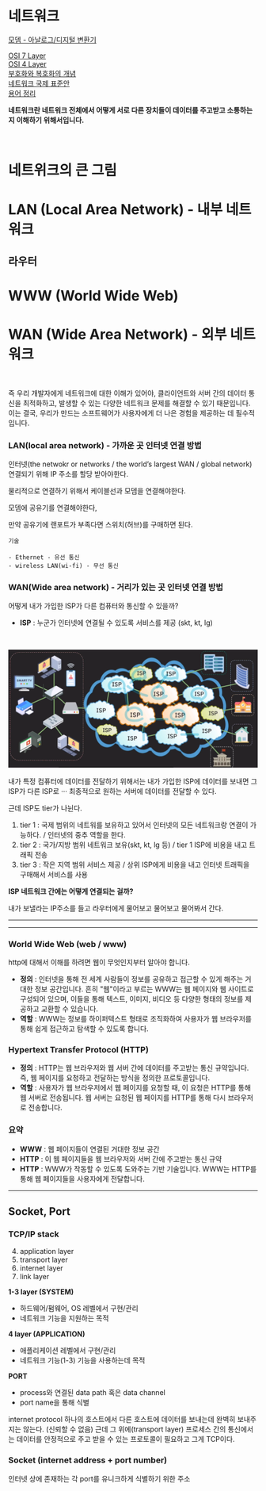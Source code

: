 # 네트워크

[모뎀 - 아날로그/디지털 변환기](pages/모뎀.md)

[OSI 7 Layer](pages/OSI_7_layer.md)   
[OSI 4 Layer](pages/OSI_4_layer.md)   
[부호화와 복호화의 개념](pages/부호화_복호화.md)   
[네트워크 국제 표준안](pages/네트워크_국제_표준안.md)   
[용어 정리](pages/네트워크_용어정리.md)   

**네트워크란 네트워크 전체에서 어떻게 서로 다른 장치들이 데이터를 주고받고 소통하는지 이해하기 위해서입니다.**















<br>

# 네트위크의 큰 그림


# LAN (Local Area Network) - 내부 네트워크


## 라우터


# WWW (World Wide Web)



# WAN (Wide Area Network) - 외부 네트워크






<br>

즉 우리 개발자에게 네트워크에 대한 이해가 있어야, 클라이언트와 서버 간의 데이터 통신을 최적화하고, 발생할 수 있는 다양한 네트워크 문제를 해결할 수 있기 때문입니다. 이는 결국, 우리가 만드는 소프트웨어가 사용자에게 더 나은 경험을 제공하는 데 필수적입니다.

### LAN(local area network) - 가까운 곳 인터넷 연결 방법

인터넷(the netwokr or networks / the world’s largest WAN / global network) 연결되기 위해 IP 주소를 할당 받아야한다.

물리적으로 연결하기 위해서 케이블선과 모뎀을 연결해야한다.

모뎀에 공유기를 연결해야한다,

만약 공유기에 랜포트가 부족다면 스위치(허브)를 구매하면 된다.

    기술

    - Ethernet - 유선 통신
    - wireless LAN(wi-fi) - 무선 통신

### WAN(Wide area network) - 거리가 있는 곳 인터넷 연결 방법

어떻게 내가 가입한 ISP가 다른 컴퓨터와 통신할 수 있을까?   
- **ISP** : 누군가 인터넷에 연결될 수 있도록 서비스를 제공 (skt, kt, lg)

<br>

![image.png](./img/img01.png)

내가 특정 컴퓨터에 데이터를 전달하기 위해서는 내가 가입한 ISP에 데이터를 보내면 그 ISP가 다른 ISP로 ··· 최종적으로 원하는 서버에 데이터를 전달할 수 있다.

근데 ISP도 tier가 나뉜다.

1. tier 1 : 국제 범위의 네트워를 보유하고 있어서 인터넷의 모든 네트워크랑 연결이 가능하다. / 인터넷의 중추 역할을 한다.
2. tier 2 : 국가/지방 범위 네트워크 보유(skt, kt, lg 등) / tier 1 ISP에 비용을 내고 트래픽 전송
3. tier 3 : 작은 지역 범위 서비스 제공 / 상위 ISP에게 비용을 내고 인터넷 트래픽을 구매해서 서비스를 사용

    

**ISP 네트워크 간에는 어떻게 연결되는 걸까?**

내가 보낼라는 IP주소를 들고 라우터에게 물어보고 물어보고 물어봐서 간다.


---




---
### World Wide Web (web / www)
http에 대해서 이해를 하려면 웹이 무엇인지부터 알아야 합니다.   

- **정의** : 인터넷을 통해 전 세계 사람들이 정보를 공유하고 접근할 수 있게 해주는 거대한 정보 공간입니다. 흔히 "웹"이라고 부르는 WWW는 웹 페이지와 웹 사이트로 구성되어 있으며, 이들을 통해 텍스트, 이미지, 비디오 등 다양한 형태의 정보를 제공하고 교환할 수 있습니다.   
- **역할** : WWW는 정보를 하이퍼텍스트 형태로 조직화하여 사용자가 웹 브라우저를 통해 쉽게 접근하고 탐색할 수 있도록 합니다.

### Hypertext Transfer Protocol (HTTP)
- **정의** : HTTP는 웹 브라우저와 웹 서버 간에 데이터를 주고받는 통신 규약입니다. 즉, 웹 페이지를 요청하고 전달하는 방식을 정의한 프로토콜입니다.
- **역할** : 사용자가 웹 브라우저에서 웹 페이지를 요청할 때, 이 요청은 HTTP를 통해 웹 서버로 전송됩니다. 웹 서버는 요청된 웹 페이지를 HTTP를 통해 다시 브라우저로 전송합니다.

### 요약
- **WWW** : 웹 페이지들이 연결된 거대한 정보 공간
- **HTTP** : 이 웹 페이지들을 웹 브라우저와 서버 간에 주고받는 통신 규약
- **HTTP** : WWW가 작동할 수 있도록 도와주는 기반 기술입니다. WWW는 HTTP를 통해 웹 페이지들을 사용자에게 전달합니다.



---
## Socket, Port
### TCP/IP stack
4. application layer
3. transport layer
2. internet layer
1. link layer

**1-3 layer (SYSTEM)**
- 하드웨어/펌웨어, OS 레벨에서 구현/관리
- 네트워크 기능을 지원하는 목적

**4 layer (APPLICATION)**
- 애플리케이션 레벨에서 구현/관리
- 네트워크 기능(1-3) 기능을 사용하는데 목적

**PORT**
- process와 연결된 data path 혹은 data channel
- port name을 통해 식별

internet protocol
하나의 호스트에서 다른 호스트에 데이터를 보내는데 완벽히 보내주지는 않는다. (신뢰할 수 없음)
근데 그 위에(transport layer) 프로세스 간의 통신에서는 데이터를 안정적으로 주고 받을 수 있는 프로토콜이 필요하고 그게 TCP이다.


### Socket (internet address + port number)
인터넷 상에 존재하는 각 port를 유니크하게 식별하기 위한 주소





